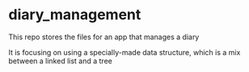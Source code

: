 # diary_management

This repo stores the files for an app that manages a diary

It is focusing on using a specially-made data structure, 
which is a mix between a linked list and a tree

